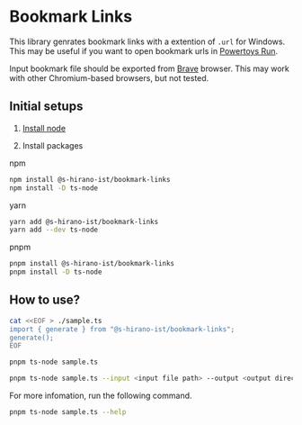 # Bookmark Links

This library genrates bookmark links with a extention of `.url` for Windows.
This may be useful if you want to open bookmark urls in [Powertoys Run](https://learn.microsoft.com/windows/powertoys/run).

Input bookmark file should be exported from [Brave](https://brave.com/) browser.
This may work with other Chromium-based browsers, but not tested.

## Initial setups

1. [Install node](https://nodejs.org/)

2. Install packages

npm

```bash
npm install @s-hirano-ist/bookmark-links
npm install -D ts-node
```

yarn

```bash
yarn add @s-hirano-ist/bookmark-links
yarn add --dev ts-node
```

pnpm

```bash
pnpm install @s-hirano-ist/bookmark-links
pnpm install -D ts-node
```

## How to use?

```bash
cat <<EOF > ./sample.ts
import { generate } from "@s-hirano-ist/bookmark-links";
generate();
EOF
```

```bash
pnpm ts-node sample.ts
```

```bash
pnpm ts-node sample.ts --input <input file path> --output <output directory path>
```

For more infomation, run the following command.

```bash
pnpm ts-node sample.ts --help
```
